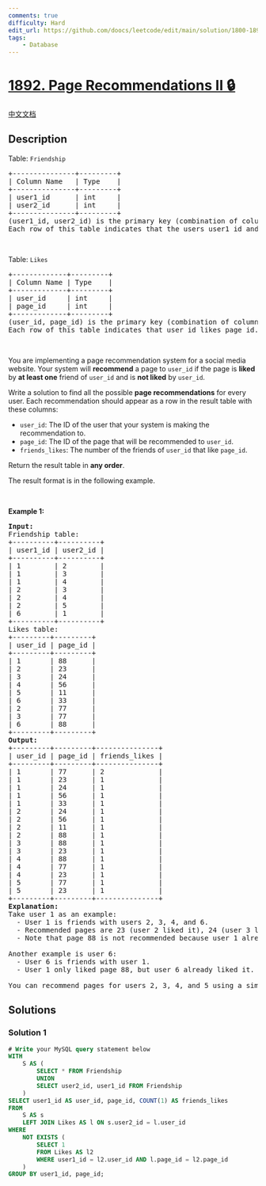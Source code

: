```yaml
---
comments: true
difficulty: Hard
edit_url: https://github.com/doocs/leetcode/edit/main/solution/1800-1899/1892.Page%20Recommendations%20II/README_EN.md
tags:
    - Database
---
```


<!-- problem:start -->

# [1892. Page Recommendations II 🔒](https://leetcode.com/problems/page-recommendations-ii)

[中文文档](/solution/1800-1899/1892.Page%20Recommendations%20II/README.md)

## Description

<p>Table: <code>Friendship</code></p>

<pre>
+---------------+---------+
| Column Name   | Type    |
+---------------+---------+
| user1_id      | int     |
| user2_id      | int     |
+---------------+---------+
(user1_id, user2_id) is the primary key (combination of columns with unique values)&nbsp;for this table.
Each row of this table indicates that the users user1_id and user2_id are friends.
</pre>

<p>&nbsp;</p>

<p>Table: <code>Likes</code></p>

<pre>
+-------------+---------+
| Column Name | Type    |
+-------------+---------+
| user_id     | int     |
| page_id     | int     |
+-------------+---------+
(user_id, page_id) is the primary key (combination of columns with unique values) for this table.
Each row of this table indicates that user_id likes page_id.
</pre>

<p>&nbsp;</p>

<p>You are implementing a page recommendation system for a social media website. Your system will <strong>recommend</strong> a page to <code>user_id</code> if the page is <strong>liked</strong> by <strong>at least one</strong> friend of <code>user_id</code> and is <strong>not liked</strong> by <code>user_id</code>.</p>

<p>Write a solution&nbsp;to find all the possible <strong>page recommendations</strong> for every user. Each recommendation should appear as a row in the result table with these columns:</p>

<ul>
	<li><code>user_id</code>: The ID of the user that your system is making the recommendation to.</li>
	<li><code>page_id</code>: The ID of the page that will be recommended to <code>user_id</code>.</li>
	<li><code>friends_likes</code>: The number of the friends of <code>user_id</code> that like <code>page_id</code>.</li>
</ul>

<p>Return the result table in <strong>any order</strong>.</p>

<p>The result format is in the following example.</p>

<p>&nbsp;</p>
<p><strong class="example">Example 1:</strong></p>

<pre>
<strong>Input:</strong> 
Friendship table:
+----------+----------+
| user1_id | user2_id |
+----------+----------+
| 1        | 2        |
| 1        | 3        |
| 1        | 4        |
| 2        | 3        |
| 2        | 4        |
| 2        | 5        |
| 6        | 1        |
+----------+----------+
Likes table:
+---------+---------+
| user_id | page_id |
+---------+---------+
| 1       | 88      |
| 2       | 23      |
| 3       | 24      |
| 4       | 56      |
| 5       | 11      |
| 6       | 33      |
| 2       | 77      |
| 3       | 77      |
| 6       | 88      |
+---------+---------+
<strong>Output:</strong> 
+---------+---------+---------------+
| user_id | page_id | friends_likes |
+---------+---------+---------------+
| 1       | 77      | 2             |
| 1       | 23      | 1             |
| 1       | 24      | 1             |
| 1       | 56      | 1             |
| 1       | 33      | 1             |
| 2       | 24      | 1             |
| 2       | 56      | 1             |
| 2       | 11      | 1             |
| 2       | 88      | 1             |
| 3       | 88      | 1             |
| 3       | 23      | 1             |
| 4       | 88      | 1             |
| 4       | 77      | 1             |
| 4       | 23      | 1             |
| 5       | 77      | 1             |
| 5       | 23      | 1             |
+---------+---------+---------------+
<strong>Explanation:</strong> 
Take user 1 as an example:
  - User 1 is friends with users 2, 3, 4, and 6.
  - Recommended pages are 23 (user 2 liked it), 24 (user 3 liked it), 56 (user 3 liked it), 33 (user 6 liked it), and 77 (user 2 and user 3 liked it).
  - Note that page 88 is not recommended because user 1 already liked it.

Another example is user 6:
  - User 6 is friends with user 1.
  - User 1 only liked page 88, but user 6 already liked it. Hence, user 6 has no recommendations.

You can recommend pages for users 2, 3, 4, and 5 using a similar process.
</pre>

## Solutions

<!-- solution:start -->

### Solution 1

<!-- tabs:start -->

```sql
# Write your MySQL query statement below
WITH
    S AS (
        SELECT * FROM Friendship
        UNION
        SELECT user2_id, user1_id FROM Friendship
    )
SELECT user1_id AS user_id, page_id, COUNT(1) AS friends_likes
FROM
    S AS s
    LEFT JOIN Likes AS l ON s.user2_id = l.user_id
WHERE
    NOT EXISTS (
        SELECT 1
        FROM Likes AS l2
        WHERE user1_id = l2.user_id AND l.page_id = l2.page_id
    )
GROUP BY user1_id, page_id;
```

<!-- tabs:end -->

<!-- solution:end -->

<!-- problem:end -->
